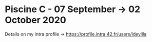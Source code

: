 # Piscine C - 07 September -> 02 October 2020
Details on my intra profile -> https://profile.intra.42.fr/users/ldevilla